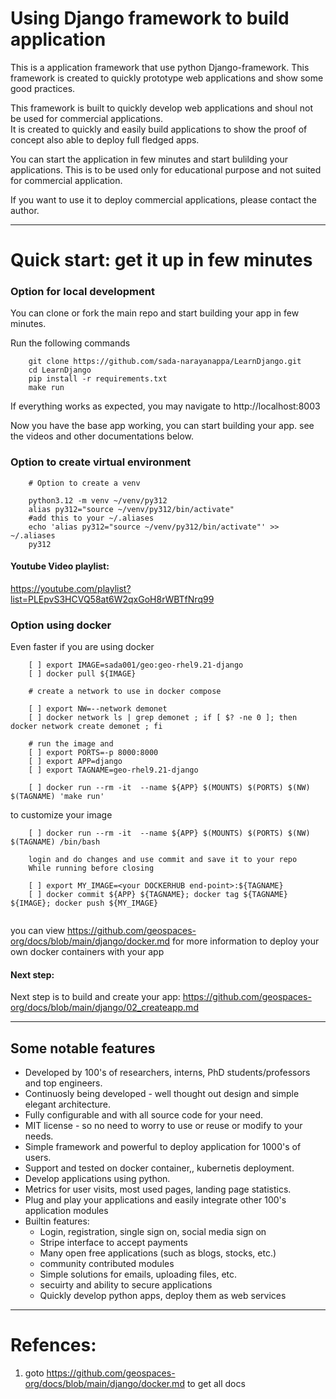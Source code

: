 # Using Django framework to build application

This is a application framework that use python Django-framework. 
This framework is created to quickly prototype web applications and show some good practices.

This framework is built to quickly develop web applications and shoul not be used for commercial applications.  
It is created to quickly and easily build applications to show the proof of concept also able to deploy full fledged apps. 

You can start the application in few minutes and start bulilding your applications.
This is to be used only for educational purpose and not suited for commercial application.

If you want to use it to deploy commercial applications, please contact the author.

-------------------------------------------------------------------------------------------
# Quick start: get it up in few minutes

### Option for local development

You can clone or fork the main repo and start building your app in few minutes.

Run the following commands
```
    git clone https://github.com/sada-narayanappa/LearnDjango.git
    cd LearnDjango
    pip install -r requirements.txt
    make run
```
If everything works as expected, you may navigate to http://localhost:8003

Now you have the base app working, you can start building your app.
see the videos and other documentations below.

### Option to create virtual environment
```{}
    # Option to create a venv 
    
    python3.12 -m venv ~/venv/py312
    alias py312="source ~/venv/py312/bin/activate"
    #add this to your ~/.aliases
    echo 'alias py312="source ~/venv/py312/bin/activate"' >> ~/.aliases
    py312
```

#### Youtube Video playlist:
https://youtube.com/playlist?list=PLEpvS3HCVQ58at6W2qxGoH8rWBTfNrq99

### Option using docker

Even faster if you are using docker

```
    [ ] export IMAGE=sada001/geo:geo-rhel9.21-django
    [ ] docker pull ${IMAGE}

    # create a network to use in docker compose

    [ ] export NW=--network demonet
    [ ] docker network ls | grep demonet ; if [ $? -ne 0 ]; then docker network create demonet ; fi 

    # run the image and
    [ ] export PORTS=-p 8000:8000
    [ ] export APP=django
    [ ] export TAGNAME=geo-rhel9.21-django

    [ ] docker run --rm -it  --name ${APP} $(MOUNTS) $(PORTS) $(NW) $(TAGNAME) 'make run'
```
to customize your image 

```
    [ ] docker run --rm -it  --name ${APP} $(MOUNTS) $(PORTS) $(NW) $(TAGNAME) /bin/bash

    login and do changes and use commit and save it to your repo
    While running before closing

    [ ] export MY_IMAGE=<your DOCKERHUB end-point>:${TAGNAME}
    [ ] docker commit ${APP} ${TAGNAME}; docker tag ${TAGNAME} ${IMAGE}; docker push ${MY_IMAGE}
    
```


you can view https://github.com/geospaces-org/docs/blob/main/django/docker.md for more information to deploy your own docker containers with your app

#### Next step:

Next step is to build and create your app: 
    https://github.com/geospaces-org/docs/blob/main/django/02_createapp.md

-------------------------------------------------------------------------------------------

## Some notable features

* Developed by 100's of researchers, interns, PhD students/professors and top engineers.
* Continuosly being developed - well thought out design and simple elegant architecture.
* Fully configurable and with all source code for your need.
* MIT license - so no need to worry to use or reuse or modify to your needs.
* Simple framework and powerful to deploy application for 1000's of users.
* Support and tested on docker container,, kubernetis deployment.
* Develop applications using python.
* Metrics for user visits, most used pages, landing page statistics.
* Plug and play your applications and easily integrate other 100's application modules
* Builtin features:
    * Login, registration, single sign on, social media sign on
    * Stripe interface to accept payments
    * Many open free applications (such as blogs, stocks, etc.)
    * community contributed modules
    * Simple solutions for emails, uploading files, etc.
    * secuirty and ability to secure applications
    * Quickly develop python apps, deploy them as web services
 

-------------------------------------------------------------------------------------------
# Refences:

1. goto https://github.com/geospaces-org/docs/blob/main/django/docker.md to get all docs


